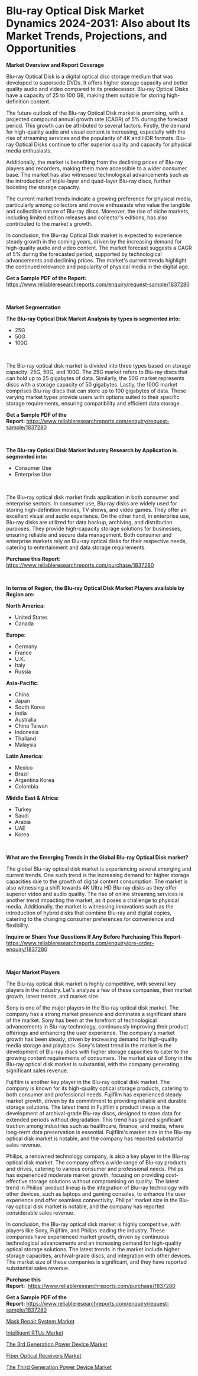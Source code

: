 <p><h1>Blu-ray Optical Disk Market Dynamics 2024-2031: Also about Its Market Trends, Projections, and Opportunities</h1></p><p><strong>Market Overview and Report Coverage</strong></p>
<p><p>Blu-ray Optical Disk is a digital optical disc storage medium that was developed to supersede DVDs. It offers higher storage capacity and better quality audio and video compared to its predecessor. Blu-ray Optical Disks have a capacity of 25 to 100 GB, making them suitable for storing high-definition content.</p><p>The future outlook of the Blu-ray Optical Disk market is promising, with a projected compound annual growth rate (CAGR) of 5% during the forecast period. This growth can be attributed to several factors. Firstly, the demand for high-quality audio and visual content is increasing, especially with the rise of streaming services and the popularity of 4K and HDR formats. Blu-ray Optical Disks continue to offer superior quality and capacity for physical media enthusiasts.</p><p>Additionally, the market is benefiting from the declining prices of Blu-ray players and recorders, making them more accessible to a wider consumer base. The market has also witnessed technological advancements such as the introduction of triple-layer and quad-layer Blu-ray discs, further boosting the storage capacity.</p><p>The current market trends indicate a growing preference for physical media, particularly among collectors and movie enthusiasts who value the tangible and collectible nature of Blu-ray discs. Moreover, the rise of niche markets, including limited edition releases and collector's editions, has also contributed to the market's growth.</p><p>In conclusion, the Blu-ray Optical Disk market is expected to experience steady growth in the coming years, driven by the increasing demand for high-quality audio and video content. The market forecast suggests a CAGR of 5% during the forecasted period, supported by technological advancements and declining prices. The market's current trends highlight the continued relevance and popularity of physical media in the digital age.</p></p>
<p><strong>Get a Sample PDF of the Report:</strong> <a href="https://www.reliableresearchreports.com/enquiry/request-sample/1837280">https://www.reliableresearchreports.com/enquiry/request-sample/1837280</a></p>
<p>&nbsp;</p>
<p><strong>Market Segmentation</strong></p>
<p><strong>The Blu-ray Optical Disk Market Analysis by types is segmented into:</strong></p>
<p><ul><li>25G</li><li>50G</li><li>100G</li></ul></p>
<p>&nbsp;</p>
<p><p>The Blu-ray optical disk market is divided into three types based on storage capacity: 25G, 50G, and 100G. The 25G market refers to Blu-ray discs that can hold up to 25 gigabytes of data. Similarly, the 50G market represents discs with a storage capacity of 50 gigabytes. Lastly, the 100G market comprises Blu-ray discs that can store up to 100 gigabytes of data. These varying market types provide users with options suited to their specific storage requirements, ensuring compatibility and efficient data storage.</p></p>
<p><strong>Get a Sample PDF of the Report:</strong>&nbsp;<a href="https://www.reliableresearchreports.com/enquiry/request-sample/1837280">https://www.reliableresearchreports.com/enquiry/request-sample/1837280</a></p>
<p>&nbsp;</p>
<p><strong>The Blu-ray Optical Disk Market Industry Research by Application is segmented into:</strong></p>
<p><ul><li>Consumer Use</li><li>Enterprise Use</li></ul></p>
<p>&nbsp;</p>
<p><p>The Blu-ray optical disk market finds application in both consumer and enterprise sectors. In consumer use, Blu-ray disks are widely used for storing high-definition movies, TV shows, and video games. They offer an excellent visual and audio experience. On the other hand, in enterprise use, Blu-ray disks are utilized for data backup, archiving, and distribution purposes. They provide high-capacity storage solutions for businesses, ensuring reliable and secure data management. Both consumer and enterprise markets rely on Blu-ray optical disks for their respective needs, catering to entertainment and data storage requirements.</p></p>
<p><strong>Purchase this Report:</strong>&nbsp; <a href="https://www.reliableresearchreports.com/purchase/1837280">https://www.reliableresearchreports.com/purchase/1837280</a></p>
<p>&nbsp;</p>
<p><strong>In terms of Region, the Blu-ray Optical Disk Market Players available by Region are:</strong></p>
<p>
    <p> <strong> North America: </strong>
        <ul>
            <li>United States</li>
            <li>Canada</li>
        </ul>
        </p> 
    <p> <strong> Europe: </strong>
        <ul>
            <li>Germany</li>
            <li>France</li>
            <li>U.K.</li>
            <li>Italy</li>
            <li>Russia</li>
        </ul>
        </p> 
    <p> <strong> Asia-Pacific: </strong>
        <ul>
            <li>China</li>
            <li>Japan</li>
            <li>South Korea</li>
            <li>India</li>
            <li>Australia</li>
            <li>China Taiwan</li>
            <li>Indonesia</li>
            <li>Thailand</li>
            <li>Malaysia</li>
        </ul>
        </p> 
    <p> <strong> Latin America: </strong>
        <ul>
            <li>Mexico</li>
            <li>Brazil</li>
            <li>Argentina Korea</li>
            <li>Colombia</li>
        </ul>
        </p> 
    <p> <strong> Middle East & Africa: </strong>
        <ul>
            <li>Turkey</li>
            <li>Saudi</li>
            <li>Arabia</li>
            <li>UAE</li>
            <li>Korea</li>
        </ul>
    </p>
    </p>
<p>&nbsp;</p>
<p><strong>What are the Emerging Trends in the Global Blu-ray Optical Disk market?</strong></p>
<p><p>The global Blu-ray optical disk market is experiencing several emerging and current trends. One such trend is the increasing demand for higher storage capacities due to the growth of digital content consumption. The market is also witnessing a shift towards 4K Ultra HD Blu-ray disks as they offer superior video and audio quality. The rise of online streaming services is another trend impacting the market, as it poses a challenge to physical media. Additionally, the market is witnessing innovations such as the introduction of hybrid disks that combine Blu-ray and digital copies, catering to the changing consumer preferences for convenience and flexibility.</p></p>
<p><strong>Inquire or Share Your Questions If Any Before Purchasing This Report</strong>- <a href="https://www.reliableresearchreports.com/enquiry/pre-order-enquiry/1837280">https://www.reliableresearchreports.com/enquiry/pre-order-enquiry/1837280</a></p>
<p>&nbsp;</p>
<p><strong>Major Market Players</strong></p>
<p><p>The Blu-ray optical disk market is highly competitive, with several key players in the industry. Let's analyze a few of these companies, their market growth, latest trends, and market size.</p><p>Sony is one of the major players in the Blu-ray optical disk market. The company has a strong market presence and dominates a significant share of the market. Sony has been at the forefront of technological advancements in Blu-ray technology, continuously improving their product offerings and enhancing the user experience. The company's market growth has been steady, driven by increasing demand for high-quality media storage and playback. Sony's latest trend in the market is the development of Blu-ray discs with higher storage capacities to cater to the growing content requirements of consumers. The market size of Sony in the Blu-ray optical disk market is substantial, with the company generating significant sales revenue.</p><p>Fujifilm is another key player in the Blu-ray optical disk market. The company is known for its high-quality optical storage products, catering to both consumer and professional needs. Fujifilm has experienced steady market growth, driven by its commitment to providing reliable and durable storage solutions. The latest trend in Fujifilm's product lineup is the development of archival-grade Blu-ray discs, designed to store data for extended periods without degradation. This trend has gained significant traction among industries such as healthcare, finance, and media, where long-term data preservation is essential. Fujifilm's market size in the Blu-ray optical disk market is notable, and the company has reported substantial sales revenue.</p><p>Philips, a renowned technology company, is also a key player in the Blu-ray optical disk market. The company offers a wide range of Blu-ray products and drives, catering to various consumer and professional needs. Philips has experienced moderate market growth, focusing on providing cost-effective storage solutions without compromising on quality. The latest trend in Philips' product lineup is the integration of Blu-ray technology with other devices, such as laptops and gaming consoles, to enhance the user experience and offer seamless connectivity. Philips' market size in the Blu-ray optical disk market is notable, and the company has reported considerable sales revenue.</p><p>In conclusion, the Blu-ray optical disk market is highly competitive, with players like Sony, Fujifilm, and Philips leading the industry. These companies have experienced market growth, driven by continuous technological advancements and an increasing demand for high-quality optical storage solutions. The latest trends in the market include higher storage capacities, archival-grade discs, and integration with other devices. The market size of these companies is significant, and they have reported substantial sales revenue.</p></p>
<p><strong>Purchase this Report:</strong>&nbsp;&nbsp;<a href="https://www.reliableresearchreports.com/purchase/1837280">https://www.reliableresearchreports.com/purchase/1837280</a></p>
<p></p>
<p><strong>Get a Sample PDF of the Report:</strong>&nbsp;<a href="https://www.reliableresearchreports.com/enquiry/request-sample/1837280">https://www.reliableresearchreports.com/enquiry/request-sample/1837280</a></p>
<p><p><a href="https://github.com/pizolina/Market-Research-Report-List-2/blob/main/mask-repair-system-market.md">Mask Repair System Market</a></p><p><a href="https://github.com/vimar16th/Market-Research-Report-List-2/blob/main/intelligent-rtus-market.md">Intelligent RTUs Market</a></p><p><a href="https://github.com/sofayahoo2023/Market-Research-Report-List-2/blob/main/the-3rd-generation-power-device-market.md">The 3rd Generation Power Device Market</a></p><p><a href="https://github.com/gdfhhhj/Market-Research-Report-List-2/blob/main/fiber-optical-receivers-market.md">Fiber Optical Receivers Market</a></p><p><a href="https://github.com/luckyshygirl/Market-Research-Report-List-2/blob/main/the-third-generation-power-device-market.md">The Third Generation Power Device Market</a></p></p>